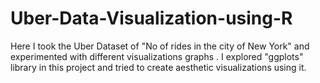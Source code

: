 # Uber-Data-Visualization-using-R
Here I took the Uber Dataset of "No of rides in the city of New York" and experimented with different visualizations graphs .  I explored "ggplots" library in this project and tried to create aesthetic visualizations using it.
